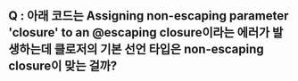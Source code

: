 ## Q : 아래 코드는 Assigning non-escaping parameter 'closure' to an @escaping closure이라는 에러가 발생하는데 클로저의 기본 선언 타입은 non-escaping closure이 맞는 걸까?

